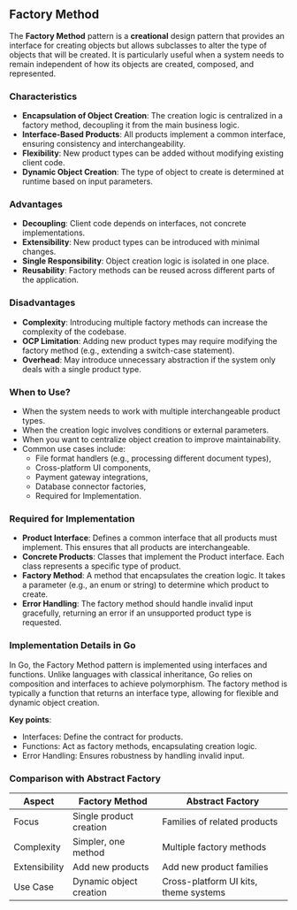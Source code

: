 ## Factory Method

The **Factory Method** pattern is a **creational** design pattern that provides an interface for creating objects but allows subclasses to alter the type of objects that will be created.
It is particularly useful when a system needs to remain independent of how its objects are created, composed, and represented.

### Characteristics

- **Encapsulation of Object Creation**:
    The creation logic is centralized in a factory method, decoupling it from the main business logic.
- **Interface-Based Products**:
    All products implement a common interface, ensuring consistency and interchangeability.
- **Flexibility**:
    New product types can be added without modifying existing client code.
- **Dynamic Object Creation**:
    The type of object to create is determined at runtime based on input parameters.

### Advantages

- **Decoupling**:
    Client code depends on interfaces, not concrete implementations.
- **Extensibility**:
    New product types can be introduced with minimal changes.
- **Single Responsibility**:
    Object creation logic is isolated in one place.
- **Reusability**:
    Factory methods can be reused across different parts of the application.

### Disadvantages

- **Complexity**:
    Introducing multiple factory methods can increase the complexity of the codebase.
- **OCP Limitation**:
    Adding new product types may require modifying the factory method (e.g., extending a switch-case statement).
- **Overhead**:
    May introduce unnecessary abstraction if the system only deals with a single product type.

### When to Use?

- When the system needs to work with multiple interchangeable product types.
- When the creation logic involves conditions or external parameters.
- When you want to centralize object creation to improve maintainability.
- Common use cases include:
    + File format handlers (e.g., processing different document types),
    + Cross-platform UI components,
    + Payment gateway integrations,
    + Database connector factories,
    + Required for Implementation.

### Required for Implementation

- **Product Interface**:
    Defines a common interface that all products must implement. This ensures that all products are interchangeable.
- **Concrete Products**:
    Classes that implement the Product interface. Each class represents a specific type of product.
- **Factory Method**:
    A method that encapsulates the creation logic. It takes a parameter (e.g., an enum or string) to determine which product to create.
- **Error Handling**:
    The factory method should handle invalid input gracefully, returning an error if an unsupported product type is requested.

### Implementation Details in Go

In Go, the Factory Method pattern is implemented using interfaces and functions.
Unlike languages with classical inheritance, Go relies on composition and interfaces to achieve polymorphism.
The factory method is typically a function that returns an interface type, allowing for flexible and dynamic object creation.

**Key points**:

- Interfaces: Define the contract for products.
- Functions: Act as factory methods, encapsulating creation logic.
- Error Handling: Ensures robustness by handling invalid input.

### Comparison with Abstract Factory

|Aspect | Factory Method | Abstract Factory|
|---|---|---|
|Focus  | Single product creation | Families of related products|
|Complexity | Simpler, one method | Multiple factory methods|
|Extensibility | Add new products | Add new product families|
|Use Case | Dynamic object creation | Cross-platform UI kits, theme systems|
